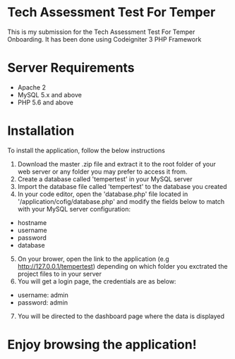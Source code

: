 # Tech Assessment Test For Temper
This is my submission for the Tech Assessment Test For Temper Onboarding.
It has been done using Codeigniter 3 PHP Framework

# Server Requirements
- Apache 2
- MySQL 5.x and above
- PHP 5.6 and above

# Installation
To install the application, follow the below instructions
1. Download the master .zip file and extract it to the root folder of your web server or any folder you may prefer to access it from.
2. Create a database called 'tempertest' in your MySQL server
3. Import the database file called 'tempertest' to the database you created
4. In your code editor, open the 'database.php' file located in '/application/cofig/database.php' and modify the fields below to match with your MySQL server configuration:
- hostname
- username
- password
- database
5. On your brower, open the link to the application (e.g http://127.0.0.1/tempertest) depending on which folder you exctrated the project files to in your server
6. You will get a login page, the credentials are as below:
- username: admin
- password: admin
7. You will be directed to the dashboard page where the data is displayed
# Enjoy browsing the application!

